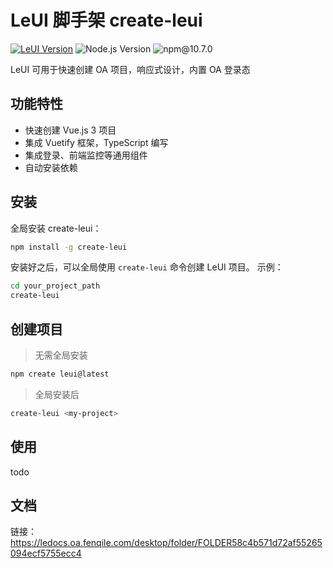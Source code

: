 # LeUI 脚手架 create-leui

[![LeUI Version](https://img.shields.io/badge/LeUI-v0.0.1-blue.svg?style=flat-square)](https://ledocs.oa.fenqile.com/desktop/folder/FOLDER58c4b571d72af55265094ecf5755ecc4) ![Node.js Version](https://img.shields.io/badge/node-v18.20.3-brightgreen.svg?style=flat-square) ![npm@10.7.0](https://img.shields.io/badge/npm-v10.7.0-red)

LeUI 可用于快速创建 OA 项目，响应式设计，内置 OA 登录态

## 功能特性

- 快速创建 Vue.js 3 项目
- 集成 Vuetify 框架，TypeScript 编写
- 集成登录、前端监控等通用组件
- 自动安装依赖

## 安装

全局安装 create-leui：

```sh
npm install -g create-leui
```
安装好之后，可以全局使用 `create-leui` 命令创建 LeUI 项目。
示例： 
```sh
cd your_project_path
create-leui 
```


##  创建项目

> 无需全局安装 
```sh
npm create leui@latest
```

> 全局安装后

```sh
create-leui <my-project>
```

## 使用
todo

## 文档
链接：https://ledocs.oa.fenqile.com/desktop/folder/FOLDER58c4b571d72af55265094ecf5755ecc4
